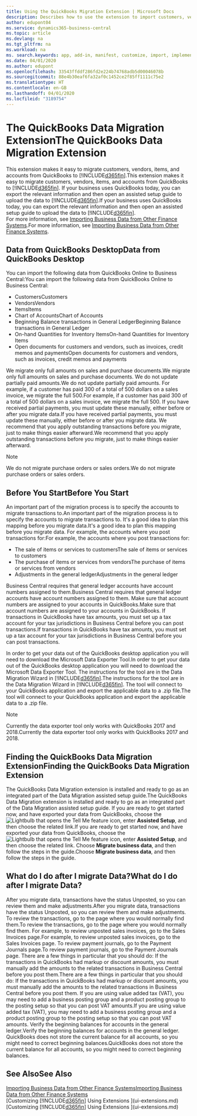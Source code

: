 ```yaml
---
title: Using the QuickBooks Migration Extension | Microsoft Docs
description: Describes how to use the extension to import customers, vendors, items, and accounts from QuickBooks Desktop to Business Central.
author: edupont04
ms.service: dynamics365-business-central
ms.topic: article
ms.devlang: na
ms.tgt_pltfrm: na
ms.workload: na
ms. search.keywords: app, add-in, manifest, customize, import, implement
ms.date: 04/01/2020
ms.author: edupont
ms.openlocfilehash: 33543ffddf286fd2e224b74768adb5d00046078b
ms.sourcegitcommit: 88e4b30eaf6fa32af0c1452ce2f85ff1111c75e2
ms.translationtype: HT
ms.contentlocale: en-GB
ms.lasthandoff: 04/01/2020
ms.locfileid: "3189754"
---
```

# <a name="the-quickbooks-data-migration-extension"></a><span data-ttu-id="d97d4-103">The QuickBooks Data Migration Extension</span><span class="sxs-lookup"><span data-stu-id="d97d4-103">The QuickBooks Data Migration Extension</span></span>
<span data-ttu-id="d97d4-104">This extension makes it easy to migrate customers, vendors, items, and accounts from QuickBooks to [!INCLUDE[d365fin](includes/d365fin_md.md)].</span><span class="sxs-lookup"><span data-stu-id="d97d4-104">This extension makes it easy to migrate customers, vendors, items, and accounts from QuickBooks to [!INCLUDE[d365fin](includes/d365fin_md.md)].</span></span> <span data-ttu-id="d97d4-105">If your business uses QuickBooks today, you can export the relevant information and then open an assisted setup guide to upload the data to [!INCLUDE[d365fin](includes/d365fin_md.md)].</span><span class="sxs-lookup"><span data-stu-id="d97d4-105">If your business uses QuickBooks today, you can export the relevant information and then open an assisted setup guide to upload the data to [!INCLUDE[d365fin](includes/d365fin_md.md)].</span></span>  
<span data-ttu-id="d97d4-106">For more information, see [Importing Business Data from Other Finance Systems](across-import-data-configuration-packages.md).</span><span class="sxs-lookup"><span data-stu-id="d97d4-106">For more information, see [Importing Business Data from Other Finance Systems](across-import-data-configuration-packages.md).</span></span>

## <a name="data-from-quickbooks-desktop"></a><span data-ttu-id="d97d4-107">Data from QuickBooks Desktop</span><span class="sxs-lookup"><span data-stu-id="d97d4-107">Data from QuickBooks Desktop</span></span>
 
<span data-ttu-id="d97d4-108">You can import the following data from QuickBooks Online to Business Central:</span><span class="sxs-lookup"><span data-stu-id="d97d4-108">You can import the following data from QuickBooks Online to Business Central:</span></span>

- <span data-ttu-id="d97d4-109">Customers</span><span class="sxs-lookup"><span data-stu-id="d97d4-109">Customers</span></span>  
- <span data-ttu-id="d97d4-110">Vendors</span><span class="sxs-lookup"><span data-stu-id="d97d4-110">Vendors</span></span>  
- <span data-ttu-id="d97d4-111">Items</span><span class="sxs-lookup"><span data-stu-id="d97d4-111">Items</span></span>  
- <span data-ttu-id="d97d4-112">Chart of Accounts</span><span class="sxs-lookup"><span data-stu-id="d97d4-112">Chart of Accounts</span></span>  
- <span data-ttu-id="d97d4-113">Beginning Balance transactions in General Ledger</span><span class="sxs-lookup"><span data-stu-id="d97d4-113">Beginning Balance transactions in General Ledger</span></span>  
- <span data-ttu-id="d97d4-114">On-hand Quantities for Inventory Items</span><span class="sxs-lookup"><span data-stu-id="d97d4-114">On-hand Quantities for Inventory Items</span></span>  
- <span data-ttu-id="d97d4-115">Open documents for customers and vendors, such as invoices, credit memos and payments</span><span class="sxs-lookup"><span data-stu-id="d97d4-115">Open documents for customers and vendors, such as invoices, credit memos and payments</span></span>  

<span data-ttu-id="d97d4-116">We migrate only full amounts on sales and purchase documents.</span><span class="sxs-lookup"><span data-stu-id="d97d4-116">We migrate only full amounts on sales and purchase documents.</span></span> <span data-ttu-id="d97d4-117">We do not update partially paid amounts.</span><span class="sxs-lookup"><span data-stu-id="d97d4-117">We do not update partially paid amounts.</span></span> <span data-ttu-id="d97d4-118">For example, if a customer has paid 300 of a total of 500 dollars on a sales invoice, we migrate the full 500.</span><span class="sxs-lookup"><span data-stu-id="d97d4-118">For example, if a customer has paid 300 of a total of 500 dollars on a sales invoice, we migrate the full 500.</span></span> <span data-ttu-id="d97d4-119">If you have received partial payments, you must update these manually, either before or after you migrate data.</span><span class="sxs-lookup"><span data-stu-id="d97d4-119">If you have received partial payments, you must update these manually, either before or after you migrate data.</span></span> <span data-ttu-id="d97d4-120">We recommend that you apply outstanding transactions before you migrate, just to make things easier afterward.</span><span class="sxs-lookup"><span data-stu-id="d97d4-120">We recommend that you apply outstanding transactions before you migrate, just to make things easier afterward.</span></span>

> [!NOTE]
> <span data-ttu-id="d97d4-121">We do not migrate purchase orders or sales orders.</span><span class="sxs-lookup"><span data-stu-id="d97d4-121">We do not migrate purchase orders or sales orders.</span></span>

## <a name="before-you-start"></a><span data-ttu-id="d97d4-122">Before You Start</span><span class="sxs-lookup"><span data-stu-id="d97d4-122">Before You Start</span></span>
<span data-ttu-id="d97d4-123">An important part of the migration process is to specify the accounts to migrate transactions to.</span><span class="sxs-lookup"><span data-stu-id="d97d4-123">An important part of the migration process is to specify the accounts to migrate transactions to.</span></span> <span data-ttu-id="d97d4-124">It's a good idea to plan this mapping before you migrate data.</span><span class="sxs-lookup"><span data-stu-id="d97d4-124">It's a good idea to plan this mapping before you migrate data.</span></span> <span data-ttu-id="d97d4-125">For example, the accounts where you post transactions for:</span><span class="sxs-lookup"><span data-stu-id="d97d4-125">For example, the accounts where you post transactions for:</span></span>

- <span data-ttu-id="d97d4-126">The sale of items or services to customers</span><span class="sxs-lookup"><span data-stu-id="d97d4-126">The sale of items or services to customers</span></span>  
- <span data-ttu-id="d97d4-127">The purchase of items or services from vendors</span><span class="sxs-lookup"><span data-stu-id="d97d4-127">The purchase of items or services from vendors</span></span>  
- <span data-ttu-id="d97d4-128">Adjustments in the general ledger</span><span class="sxs-lookup"><span data-stu-id="d97d4-128">Adjustments in the general ledger</span></span>  

<span data-ttu-id="d97d4-129">Business Central requires that general ledger accounts have account numbers assigned to them.</span><span class="sxs-lookup"><span data-stu-id="d97d4-129">Business Central requires that general ledger accounts have account numbers assigned to them.</span></span> <span data-ttu-id="d97d4-130">Make sure that account numbers are assigned to your accounts in QuickBooks.</span><span class="sxs-lookup"><span data-stu-id="d97d4-130">Make sure that account numbers are assigned to your accounts in QuickBooks.</span></span>
<span data-ttu-id="d97d4-131">If transactions in QuickBooks have tax amounts, you must set up a tax account for your tax jurisdictions in Business Central before you can post transactions.</span><span class="sxs-lookup"><span data-stu-id="d97d4-131">If transactions in QuickBooks have tax amounts, you must set up a tax account for your tax jurisdictions in Business Central before you can post transactions.</span></span>

<span data-ttu-id="d97d4-132">In order to get your data out of the QuickBooks desktop application you will need to download the Microsoft Data Exporter Tool.</span><span class="sxs-lookup"><span data-stu-id="d97d4-132">In order to get your data out of the QuickBooks desktop application you will need to download the Microsoft Data Exporter Tool.</span></span>  <span data-ttu-id="d97d4-133">The instructions for the tool are in the Data Migration Wizard in [!INCLUDE[d365fin](includes/d365fin_md.md)].</span><span class="sxs-lookup"><span data-stu-id="d97d4-133">The instructions for the tool are in the Data Migration Wizard in [!INCLUDE[d365fin](includes/d365fin_md.md)].</span></span> <span data-ttu-id="d97d4-134">The tool will connect to your QuickBooks application and export the applicable data to a .zip file.</span><span class="sxs-lookup"><span data-stu-id="d97d4-134">The tool will connect to your QuickBooks application and export the applicable data to a .zip file.</span></span>  

> [!NOTE]
> <span data-ttu-id="d97d4-135">Currently the data exporter tool only works with QuickBooks 2017 and 2018.</span><span class="sxs-lookup"><span data-stu-id="d97d4-135">Currently the data exporter tool only works with QuickBooks 2017 and 2018.</span></span>

## <a name="finding-the-quickbooks-data-migration-extension"></a><span data-ttu-id="d97d4-136">Finding the QuickBooks Data Migration Extension</span><span class="sxs-lookup"><span data-stu-id="d97d4-136">Finding the QuickBooks Data Migration Extension</span></span>
<span data-ttu-id="d97d4-137">The QuickBooks Data Migration extension is installed and ready to go as an integrated part of the Data Migration assisted setup guide.</span><span class="sxs-lookup"><span data-stu-id="d97d4-137">The QuickBooks Data Migration extension is installed and ready to go as an integrated part of the Data Migration assisted setup guide.</span></span> <span data-ttu-id="d97d4-138">If you are ready to get started now, and have exported your data from QuickBooks, choose the ![Lightbulb that opens the Tell Me feature](media/ui-search/search_small.png "Tell me what you want to do") icon, enter **Assisted Setup**, and then choose the related link.</span><span class="sxs-lookup"><span data-stu-id="d97d4-138">If you are ready to get started now, and have exported your data from QuickBooks, choose the ![Lightbulb that opens the Tell Me feature](media/ui-search/search_small.png "Tell me what you want to do") icon, enter **Assisted Setup**, and then choose the related link.</span></span> <span data-ttu-id="d97d4-139">Choose **Migrate business data**, and then follow the steps in the guide.</span><span class="sxs-lookup"><span data-stu-id="d97d4-139">Choose **Migrate business data**, and then follow the steps in the guide.</span></span>  

## <a name="what-do-i-do-after-i-migrate-data"></a><span data-ttu-id="d97d4-140">What do I do after I migrate Data?</span><span class="sxs-lookup"><span data-stu-id="d97d4-140">What do I do after I migrate Data?</span></span>
<span data-ttu-id="d97d4-141">After you migrate data, transactions have the status Unposted, so you can review them and make adjustments.</span><span class="sxs-lookup"><span data-stu-id="d97d4-141">After you migrate data, transactions have the status Unposted, so you can review them and make adjustments.</span></span> <span data-ttu-id="d97d4-142">To review the transactions, go to the page where you would normally find them.</span><span class="sxs-lookup"><span data-stu-id="d97d4-142">To review the transactions, go to the page where you would normally find them.</span></span> <span data-ttu-id="d97d4-143">For example, to review unposted sales invoices, go to the Sales Invoices page.</span><span class="sxs-lookup"><span data-stu-id="d97d4-143">For example, to review unposted sales invoices, go to the Sales Invoices page.</span></span> <span data-ttu-id="d97d4-144">To review payment journals, go to the Payment Journals page.</span><span class="sxs-lookup"><span data-stu-id="d97d4-144">To review payment journals, go to the Payment Journals page.</span></span>
<span data-ttu-id="d97d4-145">There are a few things in particular that you should do: If the transactions in QuickBooks had markup or discount amounts, you must manually add the amounts to the related transactions in Business Central before you post them.</span><span class="sxs-lookup"><span data-stu-id="d97d4-145">There are a few things in particular that you should do: If the transactions in QuickBooks had markup or discount amounts, you must manually add the amounts to the related transactions in Business Central before you post them.</span></span>
<span data-ttu-id="d97d4-146">If you are using value added tax (VAT), you may need to add a business posting group and a product posting group to the posting setup so that you can post VAT amounts.</span><span class="sxs-lookup"><span data-stu-id="d97d4-146">If you are using value added tax (VAT), you may need to add a business posting group and a product posting group to the posting setup so that you can post VAT amounts.</span></span>
<span data-ttu-id="d97d4-147">Verify the beginning balances for accounts in the general ledger.</span><span class="sxs-lookup"><span data-stu-id="d97d4-147">Verify the beginning balances for accounts in the general ledger.</span></span> <span data-ttu-id="d97d4-148">QuickBooks does not store the current balance for all accounts, so you might need to correct beginning balances.</span><span class="sxs-lookup"><span data-stu-id="d97d4-148">QuickBooks does not store the current balance for all accounts, so you might need to correct beginning balances.</span></span>

## <a name="see-also"></a><span data-ttu-id="d97d4-149">See Also</span><span class="sxs-lookup"><span data-stu-id="d97d4-149">See Also</span></span>
[<span data-ttu-id="d97d4-150">Importing Business Data from Other Finance Systems</span><span class="sxs-lookup"><span data-stu-id="d97d4-150">Importing Business Data from Other Finance Systems</span></span>](across-import-data-configuration-packages.md)  
<span data-ttu-id="d97d4-151">[Customizing [!INCLUDE[d365fin](includes/d365fin_md.md)] Using Extensions ](ui-extensions.md)</span><span class="sxs-lookup"><span data-stu-id="d97d4-151">[Customizing [!INCLUDE[d365fin](includes/d365fin_md.md)] Using Extensions ](ui-extensions.md)</span></span>  
